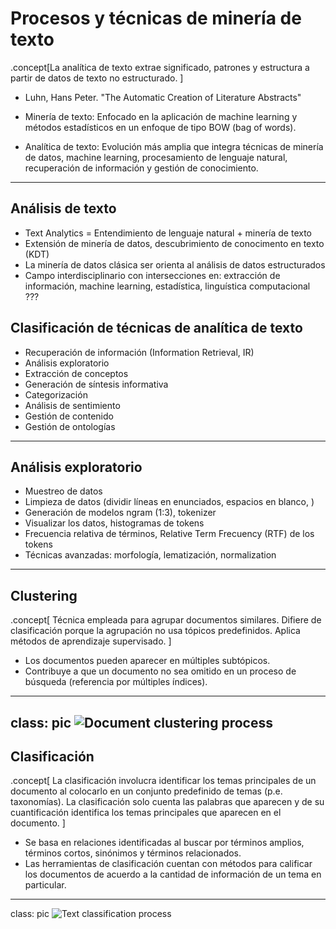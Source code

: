 # Procesos y técnicas de minería de texto

.concept[La analítica de texto extrae significado, patrones y estructura a partir de datos de texto no estructurado.
]
- Luhn, Hans Peter. "The Automatic Creation of Literature Abstracts"
- Minería de texto: Enfocado en la aplicación de machine learning y métodos estadísticos en un enfoque de tipo BOW (bag of words).

- Analítica de texto: Evolución más amplia que integra técnicas de minería de datos, machine learning, procesamiento de lenguaje natural, recuperación de información y gestión de conocimiento.
---
## Análisis de texto
- Text Analytics = Entendimiento de lenguaje natural + minería de texto
- Extensión de minería de datos, descubrimiento de conocimento en texto (KDT)
- La minería de datos clásica ser orienta al análisis de datos estructurados
- Campo interdisciplinario con intersecciones en: extracción de información, machine learning, estadística, linguística computacional
???
## Clasificación de técnicas de analítica de texto
- Recuperación de información (Information Retrieval, IR)
- Análisis exploratorio
- Extracción de conceptos
- Generación de síntesis informativa
- Categorización
- Análisis de sentimiento
- Gestión de contenido
- Gestión de ontologías

---
## Análisis exploratorio

- Muestreo de datos
- Limpieza de datos (dividir líneas en enunciados, espacios en blanco, )
- Generación de modelos ngram (1:3), tokenizer
- Visualizar los datos, histogramas de tokens
- Frecuencia relativa de términos, Relative Term Frecuency (RTF) de los tokens
- Técnicas avanzadas: morfología, lematización, normalization
---
## Clustering
.concept[
    Técnica empleada para agrupar documentos similares. Difiere de clasificación porque la agrupación no usa tópicos predefinidos. Aplica métodos de aprendizaje supervisado.
]
- Los documentos pueden aparecer en múltiples subtópicos.
- Contribuye a que un documento no sea omitido en un proceso de búsqueda (referencia por múltiples índices).
---
class: pic
![Document clustering process](images/document-clustering-process.png)
---
## Clasificación
.concept[
    La clasificación involucra identificar los temas principales de un documento al colocarlo en un conjunto predefinido de temas (p.e. taxonomías). La clasificación solo cuenta las palabras que aparecen y de su cuantificación identifica los temas principales que aparecen en el documento.
]
- Se basa en relaciones identificadas al buscar por términos amplios, términos cortos, sinónimos y términos relacionados.
- Las herramientas de clasificación cuentan con métodos para calificar los documentos de acuerdo a la cantidad de información de un tema en particular.
---
class: pic
![Text classification process](images/text-classification-process.png)
